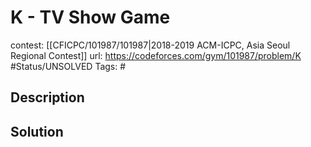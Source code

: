 # K - TV Show Game

contest: [[CFICPC/101987/101987|2018-2019 ACM-ICPC, Asia Seoul Regional Contest]]
url: https://codeforces.com/gym/101987/problem/K
#Status/UNSOLVED
Tags: #

## Description

## Solution

